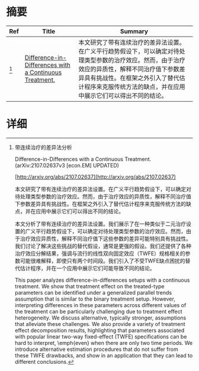 # 摘要

| Ref | Title | Summary |
| --- | --- | --- |
| [^1] | [Difference-in-Differences with a Continuous Treatment.](http://arxiv.org/abs/2107.02637) | 本文研究了带有连续治疗的差异法设置。在广义平行趋势假设下，可以确定对待处理类型参数的治疗效应。然而，由于治疗效应的异质性，解释不同治疗值下参数差异具有挑战性。在框架之外引入了替代估计程序来克服传统方法的缺点，并在应用中展示它们可以得出不同的结论。 |

# 详细

[^1]: 带连续治疗的差异法分析

    Difference-in-Differences with a Continuous Treatment. (arXiv:2107.02637v3 [econ.EM] UPDATED)

    [http://arxiv.org/abs/2107.02637](http://arxiv.org/abs/2107.02637)

    本文研究了带有连续治疗的差异法设置。在广义平行趋势假设下，可以确定对待处理类型参数的治疗效应。然而，由于治疗效应的异质性，解释不同治疗值下参数差异具有挑战性。在框架之外引入了替代估计程序来克服传统方法的缺点，并在应用中展示它们可以得出不同的结论。

    

    本文分析了带有连续治疗的差异法设置。我们展示了在一种类似于二元治疗设置的广义平行趋势假设下，可以确定对待处理类型参数的治疗效应。然而，由于治疗效应异质性，解释不同治疗值下这些参数的差异可能特别具有挑战性。我们讨论了解决这些挑战的替代假设，通常是更强的假设。我们还提供了各种治疗效应分解结果，强调与流行的线性双向固定效应（TWFE）规格相关的参数可能很难解释，即使只有两个时间段。我们引入了不受TWFE缺点困扰的替代估计程序，并在一个应用中展示它们可能导致不同的结论。

    This paper analyzes difference-in-differences setups with a continuous treatment. We show that treatment effect on the treated-type parameters can be identified under a generalized parallel trends assumption that is similar to the binary treatment setup. However, interpreting differences in these parameters across different values of the treatment can be particularly challenging due to treatment effect heterogeneity. We discuss alternative, typically stronger, assumptions that alleviate these challenges. We also provide a variety of treatment effect decomposition results, highlighting that parameters associated with popular linear two-way fixed-effect (TWFE) specifications can be hard to interpret, \emph{even} when there are only two time periods. We introduce alternative estimation procedures that do not suffer from these TWFE drawbacks, and show in an application that they can lead to different conclusions.
    

